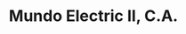 ---
title: "Mundo Electric II, C.A."
url: /ciudad-guayana-puerto-ordaz/mundo-electric-ii-c-a/
shop: comercio
---